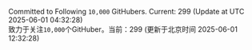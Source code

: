 Committed to Following `10,000` GitHubers. Current: <!-- FOLLOWING_COUNT -->299<!-- FOLLOWING_COUNT --> (Update at UTC <!-- LAST_UPDATED -->2025-06-01 04:32:28<!-- LAST_UPDATED -->)<br>
致力于关注`10,000`个GitHuber。当前：<!-- FOLLOWING_COUNT -->299<!-- FOLLOWING_COUNT --> (更新于北京时间 <!-- LAST_UPDATED_CST -->2025-06-01 12:32:28<!-- LAST_UPDATED_CST -->)
